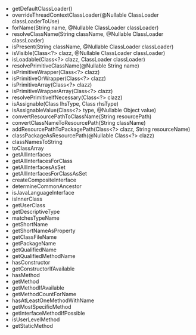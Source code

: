 
- getDefaultClassLoader()
- overrideThreadContextClassLoader(@Nullable ClassLoader classLoaderToUse)
- forName(String name, @Nullable ClassLoader classLoader)
- resolveClassName(String className, @Nullable ClassLoader classLoader)
- isPresent(String className, @Nullable ClassLoader classLoader)
- isVisible(Class<?> clazz, @Nullable ClassLoader classLoader)
- isLoadable(Class<?> clazz, ClassLoader classLoader)
- resolvePrimitiveClassName(@Nullable String name)
- isPrimitiveWrapper(Class<?> clazz)
- isPrimitiveOrWrapper(Class<?> clazz)
- isPrimitiveArray(Class<?> clazz)
- isPrimitiveWrapperArray(Class<?> clazz)
- resolvePrimitiveIfNecessary(Class<?> clazz)
- isAssignable(Class<?> lhsType, Class<?> rhsType)
- isAssignableValue(Class<?> type, @Nullable Object value)
- convertResourcePathToClassName(String resourcePath)
- convertClassNameToResourcePath(String className)
- addResourcePathToPackagePath(Class<?> clazz, String resourceName)
- classPackageAsResourcePath(@Nullable Class<?> clazz)
- classNamesToString
- toClassArray
- getAllInterfaces
- getAllInterfacesForClass
- getAllInterfacesAsSet
- getAllInterfacesForClassAsSet
- createCompositeInterface
- determineCommonAncestor
- isJavaLanguageInterface
- isInnerClass
- getUserClass
- getDescriptiveType
- matchesTypeName
- getShortName
- getShortNameAsProperty
- getClassFileName
- getPackageName
- getQualifiedName
- getQualifiedMethodName
- hasConstructor
- getConstructorIfAvailable
- hasMethod
- getMethod
- getMethodIfAvailable
- getMethodCountForName
- hasAtLeastOneMethodWithName
- getMostSpecificMethod
- getInterfaceMethodIfPossible
- isUserLevelMethod
- getStaticMethod